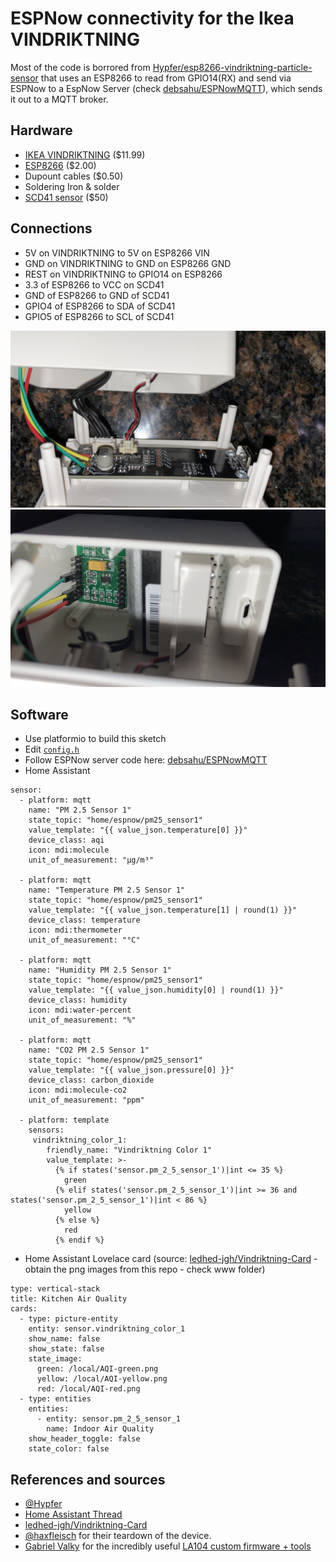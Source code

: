 # ESPNow connectivity for the Ikea VINDRIKTNING

Most of the code is borrored from [Hypfer/esp8266-vindriktning-particle-sensor](https://github.com/Hypfer/esp8266-vindriktning-particle-sensor) that uses an ESP8266 to read from GPIO14(RX) and send via ESPNow to a EspNow Server (check [debsahu/ESPNowMQTT](https://github.com/debsahu/ESPNowMQTT)), which sends it out to a MQTT broker.

## Hardware

- [IKEA VINDRIKTNING](https://www.ikea.com/us/en/p/vindriktning-air-quality-sensor-60515911/) ($11.99)
- [ESP8266](https://www.espressif.com/products/esp8266-esp-module/) ($2.00)
- Dupount cables ($0.50)
- Soldering Iron & solder
- [SCD41 sensor](https://www.sensirion.com/en/environmental-sensors/carbon-dioxide-sensors/carbon-dioxide-sensor-scd4x/) ($50)

## Connections

- 5V on VINDRIKTNING to 5V on ESP8266 VIN
- GND on VINDRIKTNING to GND on ESP8266 GND
- REST on VINDRIKTNING to GPIO14 on ESP8266
- 3.3 of ESP8266 to VCC on SCD41
- GND of ESP8266 to GND of SCD41
- GPIO4 of ESP8266 to SDA of SCD41
- GPIO5 of ESP8266 to SCL of SCD41

![Solder_Points](https://github.com/debsahu/esp8266-vindriktning-particle-sensor/blob/master/img/solder_points.jpg)
![ESP8266](https://github.com/debsahu/esp8266-vindriktning-particle-sensor/blob/master/img/esp8266.jpg)

## Software

- Use platformio to build this sketch
- Edit [`config.h`](https://github.com/debsahu/esp8266-vindriktning-particle-sensor/blob/master/Arduino/config.h)
- Follow ESPNow server code here: [debsahu/ESPNowMQTT](https://github.com/debsahu/ESPNowMQTT)
- Home Assistant

```
sensor:
  - platform: mqtt
    name: "PM 2.5 Sensor 1"
    state_topic: "home/espnow/pm25_sensor1"
    value_template: "{{ value_json.temperature[0] }}"
    device_class: aqi
    icon: mdi:molecule
    unit_of_measurement: "µg/m³"
  
  - platform: mqtt
    name: "Temperature PM 2.5 Sensor 1"
    state_topic: "home/espnow/pm25_sensor1"
    value_template: "{{ value_json.temperature[1] | round(1) }}"
    device_class: temperature
    icon: mdi:thermometer
    unit_of_measurement: "°C"
  
  - platform: mqtt
    name: "Humidity PM 2.5 Sensor 1"
    state_topic: "home/espnow/pm25_sensor1"
    value_template: "{{ value_json.humidity[0] | round(1) }}"
    device_class: humidity
    icon: mdi:water-percent
    unit_of_measurement: "%"
  
  - platform: mqtt
    name: "CO2 PM 2.5 Sensor 1"
    state_topic: "home/espnow/pm25_sensor1"
    value_template: "{{ value_json.pressure[0] }}"
    device_class: carbon_dioxide
    icon: mdi:molecule-co2
    unit_of_measurement: "ppm"
  
  - platform: template
    sensors:
     vindriktning_color_1:
        friendly_name: "Vindriktning Color 1"
        value_template: >-
          {% if states('sensor.pm_2_5_sensor_1')|int <= 35 %}
            green
          {% elif states('sensor.pm_2_5_sensor_1')|int >= 36 and states('sensor.pm_2_5_sensor_1')|int < 86 %}
            yellow
          {% else %}
            red
          {% endif %}
```

- Home Assistant Lovelace card (source: [ledhed-jgh/Vindriktning-Card](https://github.com/ledhed-jgh/Vindriktning-Card) - obtain the png images from this repo - check www folder)

```
type: vertical-stack
title: Kitchen Air Quality
cards:
  - type: picture-entity
    entity: sensor.vindriktning_color_1
    show_name: false
    show_state: false
    state_image:
      green: /local/AQI-green.png
      yellow: /local/AQI-yellow.png
      red: /local/AQI-red.png
  - type: entities
    entities:
      - entity: sensor.pm_2_5_sensor_1
        name: Indoor Air Quality
    show_header_toggle: false
    state_color: false
```

## References and sources

- [@Hypfer](https://github.com/Hypfer/esp8266-vindriktning-particle-sensor)
- [Home Assistant Thread](https://community.home-assistant.io/t/ikea-vindriktning-air-quality-sensor/324599)
- [ledhed-jgh/Vindriktning-Card](https://github.com/ledhed-jgh/Vindriktning-Card)
- [@haxfleisch](https://twitter.com/haxfleisch) for their teardown of the device.
- [Gabriel Valky](https://github.com/gabonator) for the incredibly useful [LA104 custom firmware + tools](https://github.com/gabonator/LA104)
